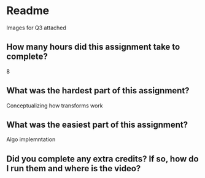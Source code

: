 
# Readme

Images for Q3 attached

## How many hours did this assignment take to complete?

8

## What was the hardest part of this assignment?

Conceptualizing how transforms work

## What was the easiest part of this assignment?

Algo implemntation

## Did you complete any extra credits?  If so, how do I run them and where is the video?

